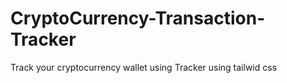 # CryptoCurrency-Transaction-Tracker
Track your cryptocurrency wallet using Tracker
using tailwid css
